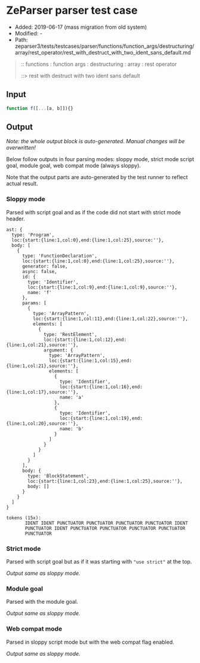 # ZeParser parser test case

- Added: 2019-06-17 (mass migration from old system)
- Modified: -
- Path: zeparser3/tests/testcases/parser/functions/function_args/destructuring/array/rest_operator/rest_with_destruct_with_two_ident_sans_default.md

> :: functions : function args : destructuring : array : rest operator
>
> ::> rest with destruct with two ident sans default

## Input

`````js
function f([...[a, b]]){}
`````

## Output

_Note: the whole output block is auto-generated. Manual changes will be overwritten!_

Below follow outputs in four parsing modes: sloppy mode, strict mode script goal, module goal, web compat mode (always sloppy).

Note that the output parts are auto-generated by the test runner to reflect actual result.

### Sloppy mode

Parsed with script goal and as if the code did not start with strict mode header.

`````
ast: {
  type: 'Program',
  loc:{start:{line:1,col:0},end:{line:1,col:25},source:''},
  body: [
    {
      type: 'FunctionDeclaration',
      loc:{start:{line:1,col:0},end:{line:1,col:25},source:''},
      generator: false,
      async: false,
      id: {
        type: 'Identifier',
        loc:{start:{line:1,col:9},end:{line:1,col:9},source:''},
        name: 'f'
      },
      params: [
        {
          type: 'ArrayPattern',
          loc:{start:{line:1,col:11},end:{line:1,col:22},source:''},
          elements: [
            {
              type: 'RestElement',
              loc:{start:{line:1,col:12},end:{line:1,col:21},source:''},
              argument: {
                type: 'ArrayPattern',
                loc:{start:{line:1,col:15},end:{line:1,col:21},source:''},
                elements: [
                  {
                    type: 'Identifier',
                    loc:{start:{line:1,col:16},end:{line:1,col:17},source:''},
                    name: 'a'
                  },
                  {
                    type: 'Identifier',
                    loc:{start:{line:1,col:19},end:{line:1,col:20},source:''},
                    name: 'b'
                  }
                ]
              }
            }
          ]
        }
      ],
      body: {
        type: 'BlockStatement',
        loc:{start:{line:1,col:23},end:{line:1,col:25},source:''},
        body: []
      }
    }
  ]
}

tokens (15x):
       IDENT IDENT PUNCTUATOR PUNCTUATOR PUNCTUATOR PUNCTUATOR IDENT
       PUNCTUATOR IDENT PUNCTUATOR PUNCTUATOR PUNCTUATOR PUNCTUATOR
       PUNCTUATOR
`````

### Strict mode

Parsed with script goal but as if it was starting with `"use strict"` at the top.

_Output same as sloppy mode._

### Module goal

Parsed with the module goal.

_Output same as sloppy mode._

### Web compat mode

Parsed in sloppy script mode but with the web compat flag enabled.

_Output same as sloppy mode._
